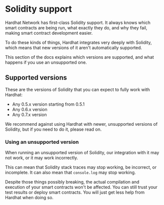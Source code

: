 # Solidity support

Hardhat Network has first-class Solidity support. It always knows which smart contracts are
being run, what exactly they do, and why they fail, making smart contract development easier.

To do these kinds of things, Hardhat integrates very deeply with Solidity, which means that new
versions of it aren't automatically supported.

This section of the docs explains which versions are supported, and what happens if you use
an unsupported one.

## Supported versions

These are the versions of Solidity that you can expect to fully work with Hardhat:

- Any 0.5.x version starting from 0.5.1
- Any 0.6.x version
- Any 0.7.x version

We recommend against using Hardhat with newer, unsupported versions of Solidity, but if
you need to do it, please read on.

### Using an unsupported version

When running an unsupported version of Solidity, our integration with it may not work, or
it may work incorrectly.

This can mean that Solidity stack traces may stop working, be incorrect, or incomplete. It
can also mean that `console.log` may stop working.

Despite those things possibly breaking, the actual compilation and execution of your smart 
contracts won't be affected. You can still trust your test results or deploy smart contracts.
You will just get less help from Hardhat when doing so.
